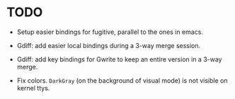 TODO
====

* Setup easier bindings for fugitive, parallel to the ones in emacs.

* Gdiff: add easier local bindings during a 3-way merge session.

* Gdiff: add key bindings for Gwrite to keep an entire version in a 3-way merge.

* Fix colors. `DarkGray` (on the background of visual mode) is not visible on kernel ttys.
